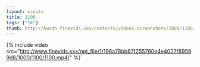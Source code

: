 ```yaml
--- 
layout: sieutv
title: 1100
tags: ["1k"]
thumb: http://hwcdn.finevids.xxx/contents/videos_screenshots/1000/1100/preview.mp4.jpg
---
```

{% include video src="http://www.finevids.xxx/get_file/1/196a78bb67f255760e4e4027f89599d8/1000/1100/1100.mp4/" %} 
